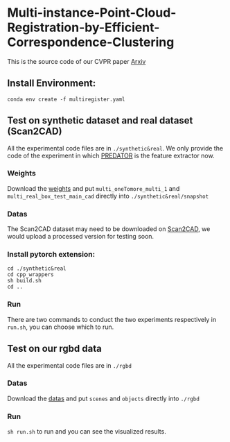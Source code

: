 # Multi-instance-Point-Cloud-Registration-by-Efficient-Correspondence-Clustering
This is the source code of our CVPR paper [Arxiv](https://arxiv.org/abs/2111.14582)

## Install Environment:
`conda env create -f multiregister.yaml`

## Test on synthetic dataset and real dataset (Scan2CAD)
All the experimental code files are in `./synthetic&real`. We only provide the code of the experiment in which [PREDATOR](https://github.com/overlappredator/OverlapPredator.Mink) is the feature extractor now. 

### Weights
Download the [weights](https://sjtueducn-my.sharepoint.com/:f:/g/personal/weixuantang_sjtu_edu_cn/EqN_-RBECS5FgQC8F7Ult1wBzSpUu8qj4_sfHG7u8zTikw?e=dbaL51) and put `multi_oneTomore_multi_1` and `multi_real_box_test_main_cad` directly into `./synthetic&real/snapshot`

### Datas
The Scan2CAD dataset may need to be downloaded on [Scan2CAD](https://github.com/skanti/Scan2CAD), we would upload a processed version for testing soon.

### Install pytorch extension:
```
cd ./synthetic&real 
cd cpp_wrappers 
sh build.sh 
cd ..
```
### Run
There are two commands to conduct the two experiments respectively in `run.sh`, you can choose which to run.

## Test on our rgbd data
All the experimental code files are in `./rgbd`

### Datas
Download the [datas](https://sjtueducn-my.sharepoint.com/:f:/g/personal/weixuantang_sjtu_edu_cn/Euun43F7Ma1DrrKGtS9Q_CUBnO6ardmpksB3ZJnxMa_YnQ?e=2Ipbwy) and put `scenes` and `objects` directly into `./rgbd`

### Run
`sh run.sh` to run and you can see the visualized results.
